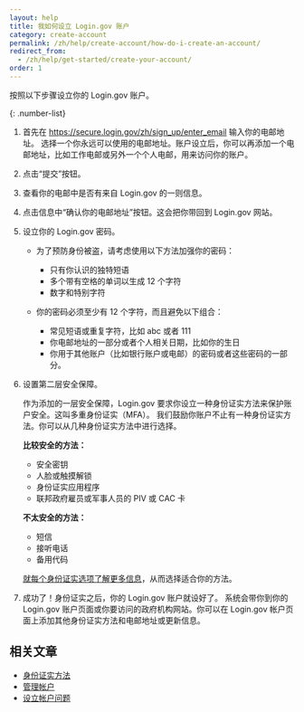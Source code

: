 ```yaml
---
layout: help
title: 我如何设立 Login.gov 账户
category: create-account
permalink: /zh/help/create-account/how-do-i-create-an-account/
redirect_from:
  - /zh/help/get-started/create-your-account/
order: 1
---
```


按照以下步骤设立你的 Login.gov 账户。

{: .number-list}

1. 首先在 <https://secure.login.gov/zh/sign_up/enter_email> 输入你的电邮地址。
   选择一个你永远可以使用的电邮地址。账户设立后，你可以再添加一个电邮地址，比如工作电邮或另外一个个人电邮，用来访问你的账户。

2. 点击“提交”按钮。

3. 查看你的电邮中是否有来自 Login.gov 的一则信息。

4. 点击信息中“确认你的电邮地址”按钮。这会把你带回到 Login.gov 网站。

5. 设立你的 Login.gov 密码。

   * 为了预防身份被盗，请考虑使用以下方法加强你的密码：
     * 只有你认识的独特短语
     * 多个带有空格的单词以生成 12 个字符
     * 数字和特别字符

   * 你的密码必须至少有 12 个字符，而且避免以下组合：
     * 常见短语或重复字符，比如 abc 或者 111
     * 你电邮地址的一部分或者个人相关日期，比如你的生日
     * 你用于其他账户（比如银行账户或电邮）的密码或者这些密码的一部分。

6. 设置第二层安全保障。

   作为添加的一层安全保障，Login.gov 要求你设立一种身份证实方法来保护账户安全。这叫多重身份证实（MFA）。
   我们鼓励你账户不止有一种身份证实方法。你可以从几种身份证实方法中进行选择。

   **比较安全的方法：**
   * 安全密钥
   * 人脸或触摸解锁
   * 身份证实应用程序
   * 联邦政府雇员或军事人员的 PIV 或 CAC 卡

   **不太安全的方法：**
   * 短信
   * 接听电话
   * 备用代码

   [就每个身份证实选项了解更多信息](/zh/help/create-account/authentication-methods/)，从而选择适合你的方法。

7. 成功了！身份证实之后，你的 Login.gov 账户就设好了。
   系统会带你到你的 Login.gov 账户页面或你要访问的政府机构网站。你可以在 Login.gov 帐户页面上添加其他身份证实方法和电邮地址或更新信息。


## 相关文章

* [身份证实方法](/zh/help/create-account/authentication-methods/)
* [管理帐户](/zh/help/manage-your-account/overview/)
* [设立帐户问题](/zh/help/create-account/issues-creating-an-account/)
